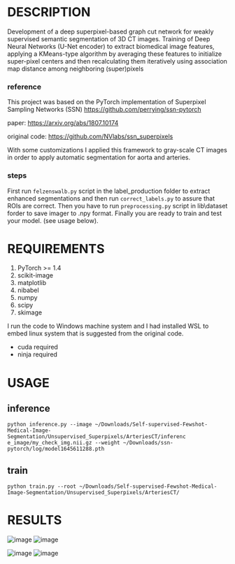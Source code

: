 # DESCRIPTION

Development of a deep superpixel-based graph cut network for weakly supervised semantic segmentation of 3D CT images. Training of Deep Neural Networks (U-Net encoder) to extract biomedical image features, applying a KMeans-type algorithm by averaging these features to initialize super-pixel centers and then recalculating them iteratively using association map distance among neighboring (super)pixels


### reference
This project was based on the PyTorch implementation of Superpixel Sampling Networks (SSN) https://github.com/perrying/ssn-pytorch

paper: https://arxiv.org/abs/1807.10174

original code: https://github.com/NVlabs/ssn_superpixels

With some customizations I applied this framework to gray-scale CT images in order to apply automatic segmentation for aorta and arteries. 

### steps
First run ```felzenswalb.py``` script in the label_production folder to extract enhanced segmentations and then run ```correct_labels.py``` to assure that ROIs are correct. Then you have to run ```preprocessing.py``` script in lib\dataset forder to save imager to .npy format. Finally you are ready to train and test your model. 
(see usage below).

# REQUIREMENTS
1. PyTorch >= 1.4
2. scikit-image
3. matplotlib
4. nibabel
5. numpy
6. scipy
7. skimage

I run the code to Windows machine system and I had installed WSL to embed linux system that is suggested from the original code.
* cuda required
* ninja required

# USAGE
## inference
```
python inference.py --image ~/Downloads/Self-supervised-Fewshot-Medical-Image-Segmentation/Unsupervised_Superpixels/ArteriesCT/inferenc
e_image/my_check_img.nii.gz --weight ~/Downloads/ssn-pytorch/log/model1645611288.pth
```

## train 
```
python train.py --root ~/Downloads/Self-supervised-Fewshot-Medical-Image-Segmentation/Unsupervised_Superpixels/ArteriesCT/
```


# RESULTS



![image](https://user-images.githubusercontent.com/81852029/204155125-10f3fa29-a85f-4863-981a-cf093f3996e4.png)
![image](https://user-images.githubusercontent.com/81852029/204155112-6a83789d-eae2-4d37-9218-2ce5e9c0b123.png)



![image](https://user-images.githubusercontent.com/81852029/204475836-136187c9-8e75-4f85-89d7-21bbd89e056e.png)
![image](https://user-images.githubusercontent.com/81852029/204475859-ce04784c-680d-4257-8ea5-88b196344ecd.png)

